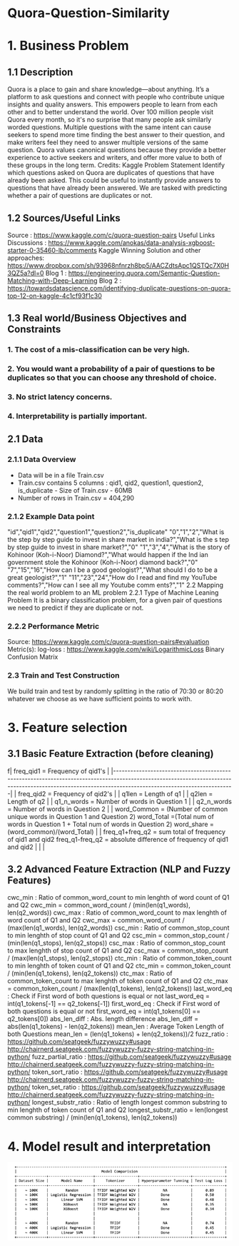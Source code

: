 # Quora-Question-Similarity

# 1. Business Problem
## 1.1 Description
Quora is a place to gain and share knowledge—about anything. It’s a platform to ask questions and connect with people who contribute unique insights and quality answers. This empowers people to learn from each other and to better understand the world.
Over 100 million people visit Quora every month, so it's no surprise that many people ask similarly worded questions. Multiple questions with the same intent can cause seekers to spend more time finding the best answer to their question, and make writers feel they need to answer multiple versions of the same question. Quora values canonical questions because they provide a better experience to active seekers and writers, and offer more value to both of these groups in the long term.
Credits: Kaggle
Problem Statement
Identify which questions asked on Quora are duplicates of questions that have already been asked. This could be useful to instantly provide answers to questions that have already been answered. We are tasked with predicting whether a pair of questions are duplicates or not.
## 1.2 Sources/Useful Links
Source : https://www.kaggle.com/c/quora-question-pairs
Useful Links
Discussions : https://www.kaggle.com/anokas/data-analysis-xgboost-starter-0-35460-lb/comments
Kaggle Winning Solution and other approaches: https://www.dropbox.com/sh/93968nfnrzh8bp5/AACZdtsApc1QSTQc7X0H3QZ5a?dl=0
Blog 1 : https://engineering.quora.com/Semantic-Question-Matching-with-Deep-Learning
Blog 2 : https://towardsdatascience.com/identifying-duplicate-questions-on-quora-top-12-on-kaggle-4c1cf93f1c30
## 1.3 Real world/Business Objectives and Constraints
### 1. The cost of a mis-classification can be very high.
### 2. You would want a probability of a pair of questions to be duplicates so that you can choose any threshold of choice. 
### 3. No strict latency concerns.
### 4. Interpretability is partially important.
     
## 2.1 Data
### 2.1.1 Data Overview
- Data will be in a file Train.csv
- Train.csv contains 5 columns : qid1, qid2, question1, question2, is_duplicate - Size of Train.csv - 60MB
- Number of rows in Train.csv = 404,290
### 2.1.2 Example Data point
"id","qid1","qid2","question1","question2","is_duplicate"
"0","1","2","What is the step by step guide to invest in share market in india?","What is the s tep by step guide to invest in share market?","0"
"1","3","4","What is the story of Kohinoor (Koh-i-Noor) Diamond?","What would happen if the Ind ian government stole the Kohinoor (Koh-i-Noor) diamond back?","0"
"7","15","16","How can I be a good geologist?","What should I do to be a great geologist?","1" "11","23","24","How do I read and find my YouTube comments?","How can I see all my Youtube comm ents?","1"
2.2 Mapping the real world problem to an ML problem
2.2.1 Type of Machine Leaning Problem
It is a binary classification problem, for a given pair of questions we need to predict if they are duplicate or not.
### 2.2.2 Performance Metric
Source: https://www.kaggle.com/c/quora-question-pairs#evaluation Metric(s):
log-loss : https://www.kaggle.com/wiki/LogarithmicLoss Binary Confusion Matrix
### 2.3 Train and Test Construction
We build train and test by randomly splitting in the ratio of 70:30 or 80:20 whatever we choose as we have sufficient points to work with.


# 3. Feature selection

## 3.1 Basic Feature Extraction (before cleaning)
f| freq_qid1 = Frequency of qid1's                                                                                                                                                                      |
|------------------------------------------------------------------------------------------------------------------------------------------------------------------------------------------------------|
| freq_qid2 = Frequency of qid2's                                                                                                                                                                      |
| q1len = Length of q1                                                                                                                                                                                 |
| q2len = Length of q2                                                                                                                                                                                 |
| q1_n_words = Number of words in Question 1                                                                                                                                                           |
| q2_n_words = Number of words in Question 2                                                                                                                                                           |
| word_Common = (Number of common unique words in Question 1 and Question 2) word_Total =(Total num of words in Question 1 + Total num of words in Question 2) word_share = (word_common)/(word_Total) |
| freq_q1+freq_q2 = sum total of frequency of qid1 and qid2 freq_q1-freq_q2 = absolute difference of frequency of qid1 and qid2                                                                        |
|                                                                                                                                                                                                      |

## 3.2 Advanced Feature Extraction (NLP and Fuzzy Features)

cwc_min : Ratio of common_word_count to min lenghth of word count of Q1 and Q2 cwc_min = common_word_count / (min(len(q1_words), len(q2_words))
cwc_max : Ratio of common_word_count to max lenghth of word count of Q1 and Q2 cwc_max = common_word_count / (max(len(q1_words), len(q2_words))
csc_min : Ratio of common_stop_count to min lenghth of stop count of Q1 and Q2 csc_min = common_stop_count / (min(len(q1_stops), len(q2_stops))
csc_max : Ratio of common_stop_count to max lenghth of stop count of Q1 and Q2 csc_max = common_stop_count / (max(len(q1_stops), len(q2_stops))
ctc_min : Ratio of common_token_count to min lenghth of token count of Q1 and Q2 ctc_min = common_token_count / (min(len(q1_tokens), len(q2_tokens))
ctc_max : Ratio of common_token_count to max lenghth of token count of Q1 and Q2 ctc_max = common_token_count / (max(len(q1_tokens), len(q2_tokens))
last_word_eq : Check if First word of both questions is equal or not last_word_eq = int(q1_tokens[-1] == q2_tokens[-1])
first_word_eq : Check if First word of both questions is equal or not first_word_eq = int(q1_tokens[0] == q2_tokens[0])
abs_len_diff : Abs. length difference
abs_len_diff = abs(len(q1_tokens) - len(q2_tokens))
mean_len : Average Token Length of both Questions mean_len = (len(q1_tokens) + len(q2_tokens))/2
fuzz_ratio : https://github.com/seatgeek/fuzzywuzzy#usage http://chairnerd.seatgeek.com/fuzzywuzzy-fuzzy-string-matching-in-python/
fuzz_partial_ratio : https://github.com/seatgeek/fuzzywuzzy#usage http://chairnerd.seatgeek.com/fuzzywuzzy-fuzzy-string-matching-in-python/
token_sort_ratio : https://github.com/seatgeek/fuzzywuzzy#usage http://chairnerd.seatgeek.com/fuzzywuzzy-fuzzy-string-matching-in-python/
token_set_ratio : https://github.com/seatgeek/fuzzywuzzy#usage http://chairnerd.seatgeek.com/fuzzywuzzy-fuzzy-string-matching-in-python/
longest_substr_ratio : Ratio of length longest common substring to min lenghth of token count of Q1 and Q2 longest_substr_ratio = len(longest common substring) / (min(len(q1_tokens), len(q2_tokens))


# 4. Model result and interpretation

![Image](https://github.com/wwzjustin/Quora-Question-Similarity/blob/master/result.png)


